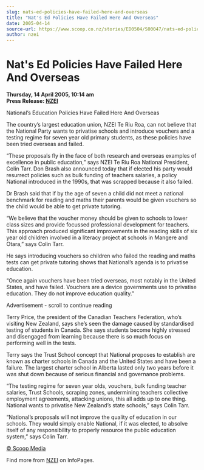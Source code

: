 ```yaml
---
slug: nats-ed-policies-have-failed-here-and-overseas
title: "Nat's Ed Policies Have Failed Here And Overseas"
date: 2005-04-14
source-url: https://www.scoop.co.nz/stories/ED0504/S00047/nats-ed-policies-have-failed-here-and-overseas.htm
author: nzei
---
```

Nat's Ed Policies Have Failed Here And Overseas
===============================================

**Thursday, 14 April 2005, 10:14 am**  
**Press Release: [NZEI](https://info.scoop.co.nz/NZEI)**

  
National’s Education Policies Have Failed Here And Overseas

The country’s largest education union, NZEI Te Riu Roa, can not believe that the National Party wants to privatise schools and introduce vouchers and a testing regime for seven year old primary students, as these policies have been tried overseas and failed.

“These proposals fly in the face of both research and overseas examples of excellence in public education,” says NZEI Te Riu Roa National President, Colin Tarr. Don Brash also announced today that if elected his party would resurrect policies such as bulk funding of teachers salaries, a policy National introduced in the 1990s, that was scrapped because it also failed.

Dr Brash said that if by the age of seven a child did not meet a national benchmark for reading and maths their parents would be given vouchers so the child would be able to get private tutoring.

“We believe that the voucher money should be given to schools to lower class sizes and provide focussed professional development for teachers. This approach produced significant improvements in the reading skills of six year old children involved in a literacy project at schools in Mangere and Otara,” says Colin Tarr.

He says introducing vouchers so children who failed the reading and maths tests can get private tutoring shows that National’s agenda is to privatise education.

“Once again vouchers have been tried overseas, most notably in the United States, and have failed. Vouchers are a device governments use to privatise education. They do not improve education quality.”

Advertisement - scroll to continue reading





Terry Price, the president of the Canadian Teachers Federation, who’s visiting New Zealand, says she’s seen the damage caused by standardised testing of students in Canada. She says students become highly stressed and disengaged from learning because there is so much focus on performing well in the tests.

Terry says the Trust School concept that National proposes to establish are known as charter schools in Canada and the United States and have been a failure. The largest charter school in Alberta lasted only two years before it was shut down because of serious financial and governance problems.

“The testing regime for seven year olds, vouchers, bulk funding teacher salaries, Trust Schools, scraping zones, undermining teachers collective employment agreements, attacking unions, this all adds up to one thing. National wants to privatise New Zealand’s state schools,” says Colin Tarr.

“National’s proposals will not improve the quality of education in our schools. They would simply enable National, if it was elected, to absolve itself of any responsibility to properly resource the public education system,” says Colin Tarr.  

[© Scoop Media](http://www.scoop.co.nz/about/terms.html)

Find more from [NZEI](https://info.scoop.co.nz/NZEI) on InfoPages.